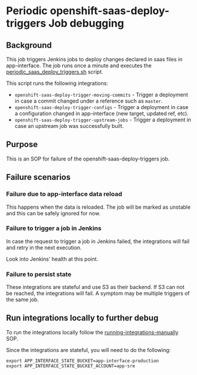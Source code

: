 # Periodic openshift-saas-deploy-triggers Job debugging

## Background

This job triggers Jenkins jobs to deploy changes declared in saas files in app-interface.
The job runs once a minute and executes the [periodic_saas_deploy_triggers.sh](/hack/periodic_saas_deploy_triggers.sh) script.

This script runs the following integrations:
- `openshift-saas-deploy-trigger-moving-commits` - Trigger a deployment in case a commit changed under a reference such as `master`.
- `openshift-saas-deploy-trigger-configs` - Trigger a deployment in case a configuration changed in app-interface (new target, updated ref, etc).
- `openshift-saas-deploy-trigger-upstream-jobs` - Trigger a deployment in case an upstream job was successfully built.

## Purpose

This is an SOP for failure of the openshift-saas-deploy-triggers job.

## Failure scenarios

### Failure due to app-interface data reload

This happens when the data is reloaded. The job will be marked as unstable and this can be safely ignored for now.

### Failure to trigger a job in Jenkins

In case the request to trigger a job in Jenkins failed, the integrations will fail and retry in the next execution.

Look into Jenkins' health at this point.

### Failure to persist state

These integrations are stateful and use S3 as their backend. If S3 can not be reached, the integrations will fail. A symptom may be multiple triggers of the same job.

## Run integrations locally to further debug

To run the integrations locally follow the [running-integrations-manually](/docs/app-sre/sop/running-integrations-manually.md) SOP.

Since the integrations are stateful, you will need to do the following:
```
export APP_INTERFACE_STATE_BUCKET=app-interface-production
export APP_INTERFACE_STATE_BUCKET_ACCOUNT=app-sre
```
